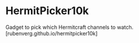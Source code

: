 # HermitPicker10k
Gadget to pick which Hermitcraft channels to watch.
[rubenverg.github.io/hermitpicker10k]
